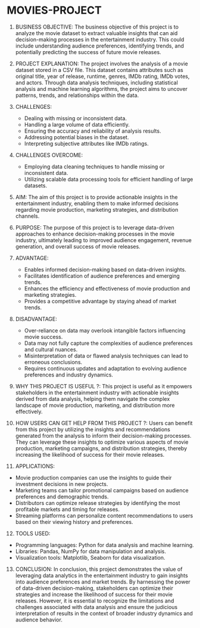 # MOVIES-PROJECT
1. BUSINESS OBJECTIVE:
   The business objective of this project is to analyze the movie dataset to extract valuable insights that can aid decision-making processes in the entertainment industry. This could include understanding audience preferences, identifying trends, and potentially predicting the success of future movie releases.

2. PROJECT EXPLANATION:
   The project involves the analysis of a movie dataset stored in a CSV file. This dataset contains attributes such as original title, year of release, runtime, genres, IMDb rating, IMDb votes, and actors. Through data analysis techniques, including statistical analysis and machine learning algorithms, the project aims to uncover patterns, trends, and relationships within the data.

3. CHALLENGES:
   - Dealing with missing or inconsistent data.
   - Handling a large volume of data efficiently.
   - Ensuring the accuracy and reliability of analysis results.
   - Addressing potential biases in the dataset.
   - Interpreting subjective attributes like IMDb ratings.

4. CHALLENGES OVERCOME:
   - Employing data cleaning techniques to handle missing or inconsistent data.
   - Utilizing scalable data processing tools for efficient handling of large datasets.

5. AIM:
   The aim of this project is to provide actionable insights in the entertainment industry, enabling them to make informed decisions regarding movie production, marketing strategies, and distribution channels.

6. PURPOSE:
   The purpose of this project is to leverage data-driven approaches to enhance decision-making processes in the movie industry, ultimately leading to improved audience engagement, revenue generation, and overall success of movie releases.

7. ADVANTAGE:
   - Enables informed decision-making based on data-driven insights.
   - Facilitates identification of audience preferences and emerging trends.
   - Enhances the efficiency and effectiveness of movie production and marketing strategies.
   - Provides a competitive advantage by staying ahead of market trends.

8. DISADVANTAGE:
   - Over-reliance on data may overlook intangible factors influencing movie success.
   - Data may not fully capture the complexities of audience preferences and cultural nuances.
   - Misinterpretation of data or flawed analysis techniques can lead to erroneous conclusions.
   - Requires continuous updates and adaptation to evolving audience preferences and industry dynamics.

9. WHY THIS PROJECT IS USEFUL ?:
   This project is useful as it empowers stakeholders in the entertainment industry with actionable insights derived from data analysis, helping them navigate the complex landscape of movie production, marketing, and distribution more effectively.

10. HOW USERS CAN GET HELP FROM THIS PROJECT ?:
   Users can benefit from this project by utilizing the insights and recommendations generated from the analysis to inform their decision-making processes. They can leverage these insights to optimize various aspects of movie production, marketing campaigns, and distribution strategies, thereby increasing the likelihood of success for their movie releases.

11. APPLICATIONS:
   - Movie production companies can use the insights to guide their investment decisions in new projects.
   - Marketing teams can tailor promotional campaigns based on audience preferences and demographic trends.
   - Distributors can optimize release strategies by identifying the most profitable markets and timing for releases.
   - Streaming platforms can personalize content recommendations to users based on their viewing history and preferences.

12. TOOLS USED:
   - Programming languages: Python for data analysis and machine learning.
   - Libraries: Pandas, NumPy for data manipulation and analysis.
   - Visualization tools: Matplotlib, Seaborn for data visualization.

13. CONCLUSION:
   In conclusion, this project demonstrates the value of leveraging data analytics in the entertainment industry to gain insights into audience preferences and market trends. By harnessing the power of data-driven decision-making, stakeholders can optimize their strategies and increase the likelihood of success for their movie releases. However, it is essential to recognize the limitations and challenges associated with data analysis and ensure the judicious interpretation of results in the context of broader industry dynamics and audience behavior.
